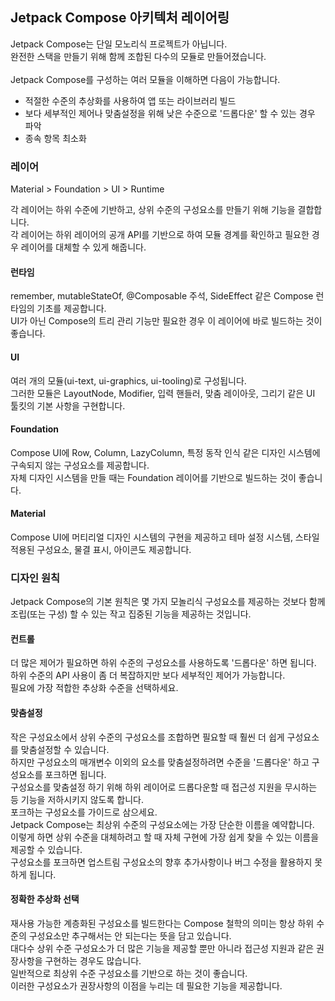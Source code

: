 ## Jetpack Compose 아키텍처 레이어링  
Jetpack Compose는 단일 모노리식 프로젝트가 아닙니다.  
완전한 스택을 만들기 위해 함께 조합된 다수의 모듈로 만들어졌습니다.  
</br>
Jetpack Compose를 구성하는 여러 모듈을 이해하면 다음이 가능합니다.  
- 적절한 수준의 추상화를 사용하여 앱 또는 라이브러리 빌드
- 보다 세부적인 제어나 맞춤설정을 위해 낮은 수준으로 '드롭다운' 할 수 있는 경우 파악
- 종속 항목 최소화

### 레이어
Material > Foundation > UI > Runtime  

각 레이어는 하위 수준에 기반하고, 상위 수준의 구성요소를 만들기 위해 기능을 결합합니다.  
각 레이어는 하위 레이어의 공개 API를 기반으로 하여 모듈 경계를 확인하고 필요한 경우 레이어를 대체할 수 있게 해줍니다.  

#### 런타임
remember, mutableStateOf, @Composable 주석, SideEffect 같은 Compose 런타임의 기초를 제공합니다.  
UI가 아닌 Compose의 트리 관리 기능만 필요한 경우 이 레이어에 바로 빌드하는 것이 좋습니다.  

#### UI
여러 개의 모듈(ui-text, ui-graphics, ui-tooling)로 구성됩니다.  
그러한 모듈은 LayoutNode, Modifier, 입력 핸들러, 맞춤 레이아웃, 그리기 같은 UI 툴킷의 기본 사항을 구현합니다.  

#### Foundation
Compose UI에 Row, Column, LazyColumn, 특정 동작 인식 같은 디자인 시스템에 구속되지 않는 구성요소를 제공합니다.  
자체 디자인 시스템을 만들 때는 Foundation 레이어를 기반으로 빌드하는 것이 좋습니다.  

#### Material
Compose UI에 머티리얼 디자인 시스템의 구현을 제공하고 테마 설정 시스템, 스타일 적용된 구성요소, 물결 표시, 아이콘도 제공합니다.  

### 디자인 원칙
Jetpack Compose의 기본 원칙은 몇 가지 모놀리식 구성요소를 제공하는 것보다 함께 조립(또는 구성) 할 수 있는 작고 집중된 기능을 제공하는 것입니다.  

#### 컨트롤
더 많은 제어가 필요하면 하위 수준의 구성요소를 사용하도록 '드롭다운' 하면 됩니다.  
하위 수준의 API 사용이 좀 더 복잡하지만 보다 세부적인 제어가 가능합니다.  
필요에 가장 적합한 추상화 수준을 선택하세요.  

#### 맞춤설정
작은 구성요소에서 상위 수준의 구성요소를 조합하면 필요할 때 훨씬 더 쉽게 구성요소를 맞춤설정할 수 있습니다.  
하지만 구성요소의 매개변수 이외의 요소를 맞춤설정하려면 수준을 '드롭다운' 하고 구성요소를 포크하면 됩니다.  
구성요소를 맞춤설정 하기 위해 하위 레이어로 드롭다운할 때 접근성 지원을 무시하는 등 기능을 저하시키지 않도록 합니다.  
포크하는 구성요소를 가이드로 삼으세요.  
Jetpack Compose는 최상위 수준의 구성요소에는 가장 단순한 이름을 예약합니다.  
이렇게 하면 상위 수준을 대체하려고 할 때 자체 구현에 가장 쉽게 찾을 수 있는 이름을 제공할 수 있습니다.  
구성요소를 포크하면 업스트림 구성요소의 향후 추가사항이나 버그 수정을 활용하지 못하게 됩니다.  

#### 정확한 추상화 선택
재사용 가능한 계층화된 구성요소를 빌드한다는 Compose 철학의 의미는 항상 하위 수준의 구성요소만 추구해서는 안 되는다는 뜻을 담고 있습니다.  
대다수 상위 수준 구성요소가 더 많은 기능을 제공할 뿐만 아니라 접근성 지원과 같은 권장사항을 구현하는 경우도 많습니다.  
일반적으로 최상위 수준 구성요소를 기반으로 하는 것이 좋습니다.  
이러한 구성요소가 권장사항의 이점을 누리는 데 필요한 기능을 제공합니다.  